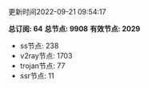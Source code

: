 更新时间2022-09-21 09:54:17

**总订阅: 64**
**总节点: 9908**
**有效节点: 2029**
- ss节点: 238
- v2ray节点: 1703
- trojan节点: 77
- ssr节点: 11
